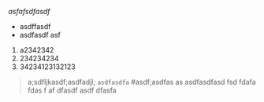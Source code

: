 *asfafsdfasdf*
* asdffasdf
* asdfasdf asf 
1. a2342342
2. 234234234
3. 34234123132123
> a;sdfljkasdf;asdfadjl;
``asdfasdfa``
#asdf;asdfas as
asdfasdfasd fsd fdafa fdas f
 af dfasdf asdf dfasfa


